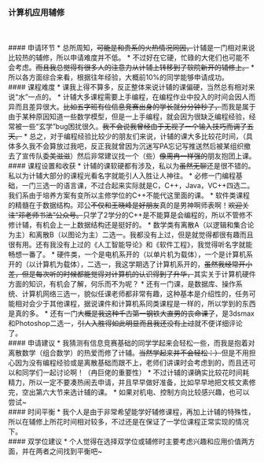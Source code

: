 ### 计算机应用辅修
<br>
<br>
#### 申请环节
* 总所周知，<del>可能是和贵系的火热情况同因，</del>计辅是一门相对来说比较热的辅修，所以申请难度并不低。
* 不过好在它硬，忙碌的大佬们也可能不会考虑。<del>而且我总觉得有很多人的注意力从计辅上转移到了软院新开的辅修上。</del>
* 所以各方面综合来看，根据往年经验，大概前10%的同学能够申请成功。
<br>
#### 课程难度
* 课我上得不算多，反正整体来说计辅的课偏硬，当然总有相对来说“水”一点的。
* 计辅大多课程需要上手编程，在编程作业中投入的时间会因人而异而且差异很大。<del>比如五字班有位信息竞赛出身的学长就分分钟秒了，</del>而我是属于由于某种原因知道一些数学模型，但是一上手编程，就会因为很缺乏编程经验，经常被一些“玄学”bug困扰很久。<del>我不会说我曾经由于无视了一个输入技巧而调了五天。</del>
* 总之，对于编程经验比较少的朋友们来说，计辅的课大多比较花时间，（具体多久我不会算放过我吧，反正我就曾因为沉迷写PA忘记写推送然后被某组织撤去了宣传队委<del>美滋滋</del>）然后非常建议找一个（些）<del>像周冉一样强的</del>朋友抱团上课。
#### 课程设置和收获
* 计辅的课软硬都有涉及，私以为<del>虽然无聊</del>还是很不错的。私以为计辅大部分的课程光看名字就能引人入胜让人神往。
* 必修一门编程基础，一门三选一的语言课，不过合起来实际就是C，C++，Java，VC++四选二。我们系由于培养方案有变所以主修学位的C++不能代这里面的课。
* 软件类课程的精髓在于数据结构。邓公<del>不仅和王晓峰是好朋友</del>真的是男神啊师表啊！<del>欢迎关注“邓老师书法”公众号。</del>只学了2学分的C++是不能算是会编程的，所以不管修不修计辅，有机会上一上数据结构还是挺好的。
* 数学类有离散A（以逻辑和集合论为主）和离散B（以图论为主）二选一。我都没有上过，但是就觉得都很有趣而且很有用。还有我没有上过的《人工智能导论》和《软件工程》，我觉得听名字就能畅想一番了。
* 硬件类，一个是电机系开的（以单片机为载体），一个是计算机系开的（以计算机为载体），二选一，我这学期选了计算机系开的，<del>虽然我经常开小差，但是每次听的时候都能觉得对计算机的认识得到了升华，</del>其实关于计算机硬件方面的知识，有机会了解，何乐而不为呢？
* 还有一门课，是数据库、操作系统、计算机网络三选一，貌似任课老师都非常有趣，这种基本是介绍性的，任务可能相对会少于其他课程，据说课件和计算机系同类课程是一样的，所以学到的东西是真的多。
* 还有一门<del>大概是我这种千古第一钢铁大直男的丧命课了</del>，是3dsmax和Photoshop二选一，<del>引人入胜得如此明显而且我还没有上过</del>就不便详细评论了。
<br>
#### 申请建议
* 我猜测有信息竞赛基础的同学学起来会轻松一些，而我是抱着对离散数学（组合数学）的热爱而修了计辅。<del>当然学起来并不会轻松：）</del>但是不用担心因为没有编程经验或是离散基础而跟不上，老师们讲课时会考虑到的，而且还可以和同学们一起讨论啊！（冉巨佬的重要性）
* 不过计辅的课确实比较花时间耗精力，所以一定不要凑热闹去申请，并且早早做好准备，比如早早地把文核文素修完，空出第六大节来选计辅的课。
* 如果对机电、控制方向比较感兴趣，也可以尝试~
<br>
#### 时间平衡
* 我个人是由于非常希望能学好辅修课程，再加上计辅的特殊性，所以在辅修上所花时间相对较多，不过还是在保证了一学位课程正常实现的情况下。
<br>
#### 双学位建议
* 个人觉得在选择双学位或辅修时主要考虑兴趣和应用价值两方面，并在两者之间找到平衡吧~
